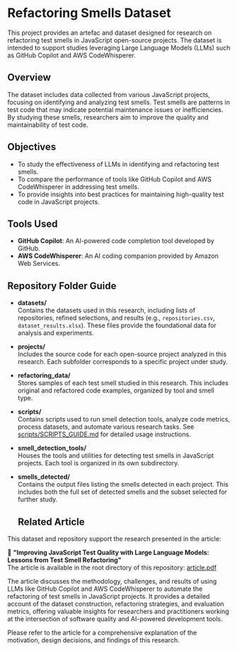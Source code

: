 # Refactoring Smells Dataset

This project provides an artefac and dataset designed for research on refactoring test smells in JavaScript open-source projects. The dataset is intended to support studies leveraging Large Language Models (LLMs) such as GitHub Copilot and AWS CodeWhisperer.

## Overview

The dataset includes data collected from various JavaScript projects, focusing on identifying and analyzing test smells. Test smells are patterns in test code that may indicate potential maintenance issues or inefficiencies. By studying these smells, researchers aim to improve the quality and maintainability of test code.

## Objectives

- To study the effectiveness of LLMs in identifying and refactoring test smells.
- To compare the performance of tools like GitHub Copilot and AWS CodeWhisperer in addressing test smells.
- To provide insights into best practices for maintaining high-quality test code in JavaScript projects.

## Tools Used

- **GitHub Copilot**: An AI-powered code completion tool developed by GitHub.
- **AWS CodeWhisperer**: An AI coding companion provided by Amazon Web Services.

## Repository Folder Guide

- **datasets/**  
  Contains the datasets used in this research, including lists of repositories, refined selections, and results (e.g., `repositories.csv`, `dataset_results.xlsx`). These files provide the foundational data for analysis and experiments.

- **projects/**  
  Includes the source code for each open-source project analyzed in this research. Each subfolder corresponds to a specific project under study.

- **refactoring_data/**  
  Stores samples of each test smell studied in this research. This includes original and refactored code examples, organized by tool and smell type.

- **scripts/**  
  Contains scripts used to run smell detection tools, analyze code metrics, process datasets, and automate various research tasks. See [scripts/SCRIPTS_GUIDE.md](scripts/SCRIPTS_GUIDE.md) for detailed usage instructions.

- **smell_detection_tools/**  
  Houses the tools and utilities for detecting test smells in JavaScript projects. Each tool is organized in its own subdirectory.

- **smells_detected/**  
  Contains the output files listing the smells detected in each project. This includes both the full set of detected smells and the subset selected for further study.

  ## Related Article

This dataset and repository support the research presented in the article:

📄 **"Improving JavaScript Test Quality with Large Language Models: Lessons from Test Smell Refactoring"**  
The article is available in the root directory of this repository: [article.pdf](./article.pdf)

The article discusses the methodology, challenges, and results of using LLMs like GitHub Copilot and AWS CodeWhisperer to automate the refactoring of test smells in JavaScript projects. It provides a detailed account of the dataset construction, refactoring strategies, and evaluation metrics, offering valuable insights for researchers and practitioners working at the intersection of software quality and AI-powered development tools.

Please refer to the article for a comprehensive explanation of the motivation, design decisions, and findings of this research.
